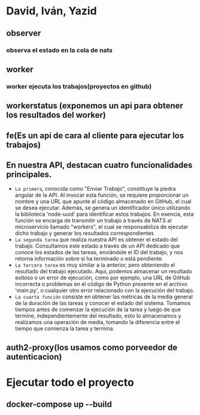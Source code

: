 # David, Iván, Yazid
## observer

### observa el estado en la cola de nats

## worker
### worker ejecuta los trabajos(proyectos en github)

## workerstatus (exponemos un api para obtener los resultados del worker)

## fe(Es un api de cara al cliente para ejecutar los trabajos)
## En nuestra API, destacan cuatro funcionalidades principales.
- `La primera`, conocida como "Enviar Trabajo", constituye la piedra angular de la API. Al invocar esta función, se requiere proporcionar un nombre y una URL que apunte al código almacenado en GitHub, el cual se desea ejecutar. Además, se genera un identificador único utilizando la biblioteca 'node-uuid' para identificar estos trabajos. En esencia, esta función se encarga de transmitir un trabajo a través de NATS al microservicio llamado "workers", el cual se responsabiliza de ejecutar dicho trabajo y generar los resultados correspondientes
- `La segunda tarea` que realiza nuestra API es obtener el estado del trabajo. Consultamos este estado a través de un API dedicado que conoce los estados de las tareas, enviándole el ID del trabajo, y nos retorna información sobre si ha terminado o está pendiente.
- `La tercera tarea` es muy similar a la anterior, pero obteniendo el resultado del trabajo ejecutado. Aquí, podemos almacenar un resultado exitoso o un error de ejecución, como por ejemplo, una URL de GitHub incorrecta o problemas en el código de Python presente en el archivo 'main.py', o cualquier otro error relacionado con la ejecución del trabajo.
- `La cuarta función` consiste en obtener las métricas de la media general de la duración de las tareas y conocer el estado del sistema. Tomamos tiempos antes de comenzar la ejecución de la tarea y luego de que termine, independientemente del resultado, esto lo almacenamos y realizamos una operación de media, tomando la diferencia entre el tiempo que comienza la tarea y termina.

## auth2-proxy(los usamos como porveedor de autenticacion)

# Ejecutar todo el proyecto
## docker-compose up --build